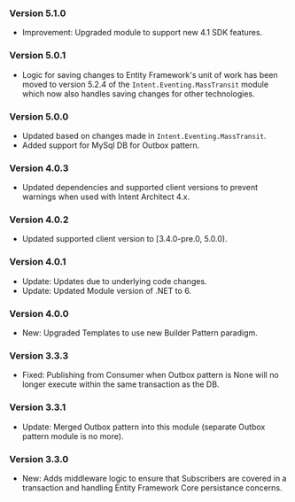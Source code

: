 ### Version 5.1.0

- Improvement: Upgraded module to support new 4.1 SDK features.

### Version 5.0.1

- Logic for saving changes to Entity Framework's unit of work has been moved to version 5.2.4 of the `Intent.Eventing.MassTransit` module which now also handles saving changes for other technologies.

### Version 5.0.0

- Updated based on changes made in `Intent.Eventing.MassTransit`.
- Added support for MySql DB for Outbox pattern.

### Version 4.0.3

- Updated dependencies and supported client versions to prevent warnings when used with Intent Architect 4.x.

### Version 4.0.2

- Updated supported client version to [3.4.0-pre.0, 5.0.0).

### Version 4.0.1

- Update: Updates due to underlying code changes.
- Update: Updated Module version of .NET to 6.

### Version 4.0.0

- New: Upgraded Templates to use new Builder Pattern paradigm.

### Version 3.3.3

- Fixed: Publishing from Consumer when Outbox pattern is None will no longer execute within the same transaction as the DB.

### Version 3.3.1

- Update: Merged Outbox pattern into this module (separate Outbox pattern module is no more).

### Version 3.3.0

- New: Adds middleware logic to ensure that Subscribers are covered in a transaction and handling Entity Framework Core persistance concerns.